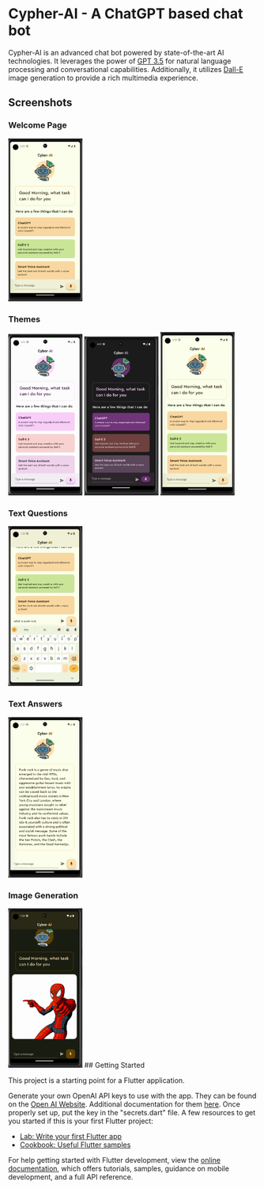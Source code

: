 # Cypher-AI - A ChatGPT based chat bot

Cypher-AI is an advanced chat bot powered by state-of-the-art AI technologies. It leverages the power of [GPT 3.5](https://openai.com/) for natural language processing and conversational capabilities. Additionally, it utilizes [Dall-E](https://dalle-mini.lindelof.space/) image generation to provide a rich multimedia experience.

## Screenshots

### Welcome Page
<img src="screenshots/welcome_page.png" width="150">

### Themes
<img src="screenshots/theme_1.png" width="150">
<img src="screenshots/theme_2.png" width="150">
<img src="screenshots/theme_3.png" width="150">

### Text Questions
<img src="screenshots/text_questions.png" width="150">

### Text Answers
<img src="screenshots/text_answers.png" width="150">

### Image Generation
<img src="screenshots/image_generation.png" width="150">
## Getting Started

This project is a starting point for a Flutter application.

Generate your own OpenAI API keys to use with the app. They can be found on the [Open AI Website](https://platform.openai.com/account/api-keys). Additional documentation for them [here](https://platform.openai.com/docs/introduction/key-concepts).
Once properly set up, put the key in the "secrets.dart" file.
A few resources to get you started if this is your first Flutter project:

- [Lab: Write your first Flutter app](https://docs.flutter.dev/get-started/codelab)
- [Cookbook: Useful Flutter samples](https://docs.flutter.dev/cookbook)

For help getting started with Flutter development, view the
[online documentation](https://docs.flutter.dev/), which offers tutorials,
samples, guidance on mobile development, and a full API reference.
